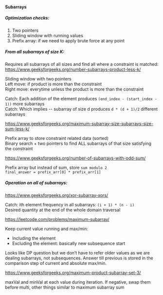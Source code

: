 
#### Subarrays
##### Optimization checks: <br />
1. Two pointers 
2. Sliding window with running values 
3. Prefix array: if we need to apply brute force at any point 

##### From all subarrays of size K:

Requires all subarrays of all sizes and find all where a constraint is matched: <br />
https://www.geeksforgeeks.org/number-subarrays-product-less-k/

Sliding window with two pointers <br />
Left move: if product is more than the constraint <br />
Right move: everytime unless the product is more than the constraint 

Catch: Each addition of the element produces `(end_index - (start_index - 1))` more subarrays <br />
Catch: Which implies -- subarray of size d produces `d * (d + 1)/2` different subarrays

https://www.geeksforgeeks.org/maximum-subarray-size-subarrays-size-sum-less-k/

Prefix array to store constraint related data (sorted) <br />
Binary search + two pointers to find ALL subarrays of that size satisfying the constraint

https://www.geeksforgeeks.org/number-of-subarrays-with-odd-sum/

Prefix array but instead of sum, store `sum modulo 2` <br />
`final_answer = prefix_arr[0] * prefix_arr[1]`


##### Operation on all of subarrays:
https://www.geeksforgeeks.org/xor-subarray-xors/

Catch: ith element frequency in all subarrays: `(i + 1) * (n - i)` <br />
Desired quantity at the end of the whole domain traversal 

https://leetcode.com/problems/maximum-subarray/

Keep current value running and max/min: <br />
* Including the element <br />
* Excluding the element: basically new subsequence start <br />

Looks like DP question but we don’t have to refer older values as we are dealing subarrays, not subsequences. Answer till  previous is stored in the comparison step of current and absolute max/min.

https://www.geeksforgeeks.org/maximum-product-subarray-set-3/

maxVal and minVal at each value during iteration. If negative, swap them before multi, other things similar to maximum subarray sum
